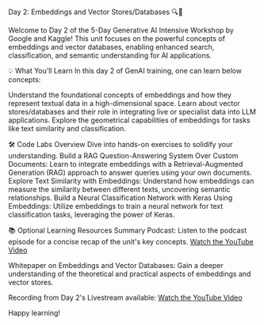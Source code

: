 Day 2: Embeddings and Vector Stores/Databases 🔍🧠

Welcome to Day 2 of the 5-Day Generative AI Intensive Workshop by Google and Kaggle! This unit focuses on the powerful concepts of embeddings and vector databases, enabling enhanced search, classification, and semantic understanding for AI applications.

💡 What You’ll Learn
In this day 2 of GenAI training, one can learn below concepts:

Understand the foundational concepts of embeddings and how they represent textual data in a high-dimensional space.
Learn about vector stores/databases and their role in integrating live or specialist data into LLM applications.
Explore the geometrical capabilities of embeddings for tasks like text similarity and classification.

🛠️ Code Labs Overview
Dive into hands-on exercises to solidify your understanding.
Build a RAG Question-Answering System Over Custom Documents: Learn to integrate embeddings with a Retrieval-Augmented Generation (RAG) approach to answer queries using your own documents.
Explore Text Similarity with Embeddings: Understand how embeddings can measure the similarity between different texts, uncovering semantic relationships.
Build a Neural Classification Network with Keras Using Embeddings: Utilize embeddings to train a neural network for text classification tasks, leveraging the power of Keras.

📚 Optional Learning Resources
Summary Podcast: Listen to the podcast episode for a concise recap of the unit's key concepts.
[Watch the YouTube Video](https://www.youtube.com/watch?v=1CC39K76Nqs)

Whitepaper on Embeddings and Vector Databases: Gain a deeper understanding of the theoretical and practical aspects of embeddings and vector stores.


Recording from Day 2's Livestream available:
[Watch the YouTube Video](https://www.youtube.com/watch?v=86GZC56rQCc&list=PLqFaTIg4myu-b1PlxitQdY0UYIbys-2es&index=2)

Happy learning!
